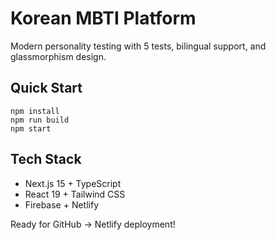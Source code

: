 # Korean MBTI Platform
Modern personality testing with 5 tests, bilingual support, and glassmorphism design.

## Quick Start
```
npm install  
npm run build
npm start
```

## Tech Stack
- Next.js 15 + TypeScript
- React 19 + Tailwind CSS  
- Firebase + Netlify

Ready for GitHub → Netlify deployment!
